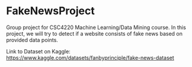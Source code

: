 # FakeNewsProject
Group project for CSC4220 Machine Learning/Data Mining course. In this project, we will try to detect if a website consists of fake news based on provided data points.

Link to Dataset on Kaggle: https://www.kaggle.com/datasets/fanbyprinciple/fake-news-dataset
